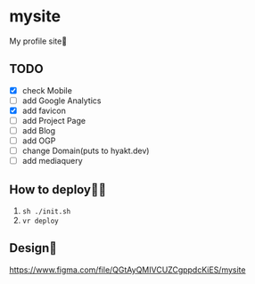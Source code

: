 # mysite
My profile site🐷

## TODO
- [x] check Mobile
- [ ] add Google Analytics
- [x] add favicon
- [ ] add Project Page
- [ ] add Blog
- [ ] add OGP
- [ ] change Domain(puts to hyakt.dev)
- [ ] add mediaquery

## How to deploy‍💁‍♀️
1. `sh ./init.sh`
2. `vr deploy`

## Design🎨
https://www.figma.com/file/QGtAyQMIVCUZCgppdcKiES/mysite
